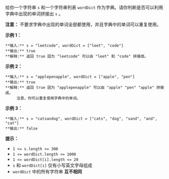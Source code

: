 给你一个字符串 `s` 和一个字符串列表 `wordDict` 作为字典。请你判断是否可以利用字典中出现的单词拼接出 `s` 。

**注意：** 不要求字典中出现的单词全部都使用，并且字典中的单词可以重复使用。



**示例 1：**

    
    
    **输入:** s = "leetcode", wordDict = ["leet", "code"]
    **输出:** true
    **解释:** 返回 true 因为 "leetcode" 可以由 "leet" 和 "code" 拼接成。
    

**示例 2：**

    
    
    **输入:** s = "applepenapple", wordDict = ["apple", "pen"]
    **输出:** true
    **解释:** 返回 true 因为 "applepenapple" 可以由 "apple" "pen" "apple" 拼接成。
         注意，你可以重复使用字典中的单词。
    

**示例 3：**

    
    
    **输入:** s = "catsandog", wordDict = ["cats", "dog", "sand", "and", "cat"]
    **输出:** false
    



**提示：**

  * `1 <= s.length <= 300`
  * `1 <= wordDict.length <= 1000`
  * `1 <= wordDict[i].length <= 20`
  * `s` 和 `wordDict[i]` 仅有小写英文字母组成
  * `wordDict` 中的所有字符串 **互不相同**

